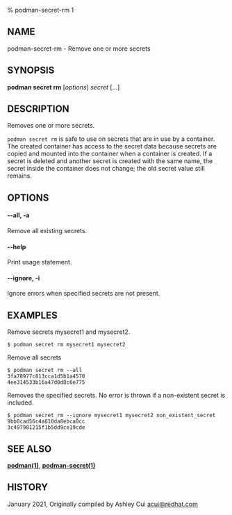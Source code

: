 % podman-secret-rm 1

## NAME
podman\-secret\-rm - Remove one or more secrets

## SYNOPSIS
**podman secret rm** [*options*] *secret* [...]

## DESCRIPTION

Removes one or more secrets.

`podman secret rm` is safe to use on secrets that are in use by a container.
The created container has access to the secret data because secrets are
copied and mounted into the container when a container is created. If a secret is deleted and
another secret is created with the same name, the secret inside the container does not change;
the old secret value still remains.

## OPTIONS

#### **--all**, **-a**

Remove all existing secrets.

#### **--help**

Print usage statement.

#### **--ignore**, **-i**
Ignore errors when specified secrets are not present.

## EXAMPLES

Remove secrets mysecret1 and mysecret2.
```
$ podman secret rm mysecret1 mysecret2
```

Remove all secrets
```
$ podman secret rm --all
3fa78977c813cca1d5b1a4570
4ee314533b16a47d0d8c6e775
```

Removes the specified secrets. No error is thrown if a non-existent secret is included.
```
$ podman secret rm --ignore mysecret1 mysecret2 non_existent_secret
9bb0cad56c4a610da8ebca0cc
3c497981215f1b5dd9ce19cde
```

## SEE ALSO
**[podman(1)](podman.1.md)**, **[podman-secret(1)](podman-secret.1.md)**

## HISTORY
January 2021, Originally compiled by Ashley Cui <acui@redhat.com>
